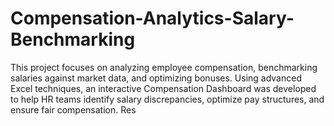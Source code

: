 # Compensation-Analytics-Salary-Benchmarking
This project focuses on analyzing employee compensation, benchmarking salaries against market data, and optimizing bonuses. Using advanced Excel techniques, an interactive Compensation Dashboard was developed to help HR teams identify salary discrepancies, optimize pay structures, and ensure fair compensation.  Res
